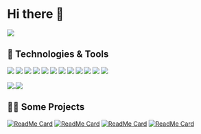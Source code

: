 # Hi there 👋
![](https://komarev.com/ghpvc/?username=brendon1555&color=fe428e)

## 🔧 Technologies & Tools
![](https://img.shields.io/badge/OS-Windows-141321?style=flat&logo=windows&logoColor=white&labelColor=fe428e)
![](https://img.shields.io/badge/OS-Mac%20OS-141321?style=flat&logo=apple&logoColor=white&labelColor=fe428e)
![](https://img.shields.io/badge/Editor-VSCode-141321?style=flat&logo=visual-studio-code&logoColor=white&labelColor=fe428e)
![](https://img.shields.io/badge/Code-Python-141321?style=flat&logo=python&logoColor=white&labelColor=fe428e)
![](https://img.shields.io/badge/Code-JavaScript-141321?style=flat&logo=javascript&logoColor=white&labelColor=fe428e)
![](https://img.shields.io/badge/Code-TypeScript-141321?style=flat&logo=typescript&logoColor=white&labelColor=fe428e)
![](https://img.shields.io/badge/Code-Make-141321?style=flat&logo=cmake&logoColor=white&labelColor=fe428e)
![](https://img.shields.io/badge/Code-React-141321?style=flat&logo=react&logoColor=white&labelColor=fe428e)
![](https://img.shields.io/badge/Shell-zsh-141321?style=flat&logo=gnu-bash&logoColor=white&labelColor=fe428e)
![](https://img.shields.io/badge/Tools-PostgreSQL-141321?style=flat&logo=postgresql&logoColor=white&labelColor=fe428e)
![](https://img.shields.io/badge/Tools-Docker-141321?style=flat&logo=docker&logoColor=white&labelColor=fe428e)
![](https://img.shields.io/badge/Cloud-Linode-141321?style=flat&logo=linode&logoColor=white&labelColor=fe428e)

<a href="https://github.com/brendon1555">
  <img align="center" src="https://github-readme-stats.vercel.app/api?username=brendon1555&show_icons=true&theme=radical&hide=issues" />
</a>
<a href="https://github.com/anuraghazra/convoychat">
  <img align="center" src="https://github-readme-stats.vercel.app/api/top-langs/?username=brendon1555&theme=radical&layout=compact" />
</a>

## 👨‍💻 Some Projects
[![ReadMe Card](https://github-readme-stats.vercel.app/api/pin/?username=anomaly&repo=github-secrets-cli&theme=radical)](https://github.com/anomaly/github-secrets-cli)
[![ReadMe Card](https://github-readme-stats.vercel.app/api/pin/?username=brendon1555&repo=setup-linode-cli&theme=radical)](https://github.com/brendon1555/setup-linode-cli)
[![ReadMe Card](https://github-readme-stats.vercel.app/api/pin/?username=brendon1555&repo=react-analogue-clock&theme=radical)](https://github.com/brendon1555/react-analogue-clock)
[![ReadMe Card](https://github-readme-stats.vercel.app/api/pin/?username=brendon1555&repo=extra-prop-types&theme=radical)](https://github.com/brendon1555/extra-prop-types)

<!--
**brendon1555/brendon1555** is a ✨ _special_ ✨ repository because its `README.md` (this file) appears on your GitHub profile.

Here are some ideas to get you started:

- 🔭 I’m currently working on ...
- 🌱 I’m currently learning ...
- 👯 I’m looking to collaborate on ...
- 🤔 I’m looking for help with ...
- 💬 Ask me about ...
- 📫 How to reach me: ...
- 😄 Pronouns: ...
- ⚡ Fun fact: ...
-->
